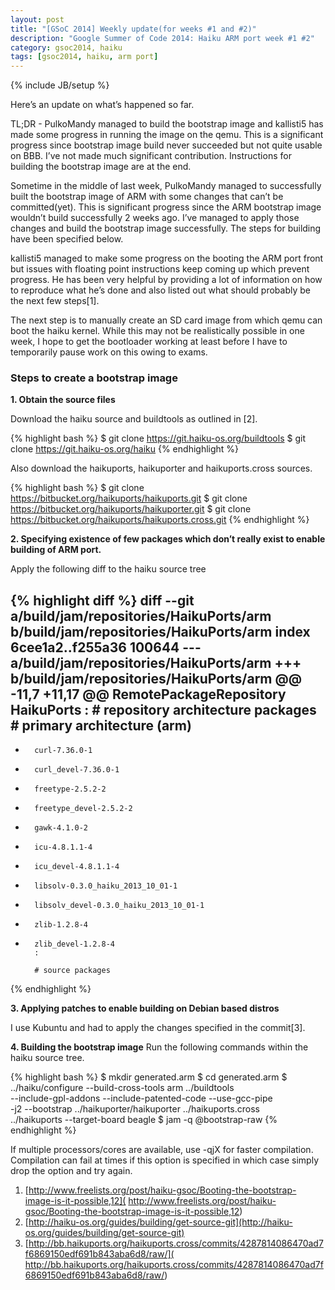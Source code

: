 ```yaml
---
layout: post
title: "[GSoC 2014] Weekly update(for weeks #1 and #2)"
description: "Google Summer of Code 2014: Haiku ARM port week #1 #2"
category: gsoc2014, haiku
tags: [gsoc2014, haiku, arm port]
---
```

{% include JB/setup %}

Here’s an update on what’s happened so far.

TL;DR - PulkoMandy managed to build the bootstrap image and kallisti5 has made some progress in running the image on
the qemu. This is a significant progress since bootstrap image build never succeeded but not quite usable on BBB.
I’ve not made much significant contribution. Instructions for building the bootstrap image are at the end.

<!--more-->

Sometime in the middle of last week, PulkoMandy managed to successfully built the bootstrap image of ARM with some
changes that can’t be committed(yet). This is significant progress since the ARM bootstrap image wouldn’t build
successfully 2 weeks ago. I’ve managed to apply those changes and build the bootstrap image successfully. The steps
for building have been specified below.

kallisti5 managed to make some progress on the booting the ARM port front but issues with floating point instructions
keep coming up which prevent progress. He has been very helpful by providing a lot of information on how to reproduce
what he’s done and also listed out what should probably be the next few steps[1].

The next step is to manually create an SD card image from which qemu can boot the haiku kernel. While this may not be
realistically possible in one week, I hope to get the bootloader working at least before I have to temporarily pause
work on this owing to exams.

### Steps to create a bootstrap image

**1. Obtain the source files**

Download the haiku source and buildtools as outlined in [2].

{% highlight bash %}
$ git clone https://git.haiku-os.org/buildtools
$ git clone https://git.haiku-os.org/haiku
{% endhighlight %}

Also download the haikuports, haikuporter and haikuports.cross sources.

{% highlight bash %}
$ git clone https://bitbucket.org/haikuports/haikuports.git
$ git clone https://bitbucket.org/haikuports/haikuporter.git
$ git clone https://bitbucket.org/haikuports/haikuports.cross.git
{% endhighlight %}

**2. Specifying existence of few packages which don’t really exist to enable building of ARM port.**

Apply the following diff to the haiku source tree

{% highlight diff %}
diff --git a/build/jam/repositories/HaikuPorts/arm b/build/jam/repositories/HaikuPorts/arm
index 6cee1a2..f255a36 100644
--- a/build/jam/repositories/HaikuPorts/arm
+++ b/build/jam/repositories/HaikuPorts/arm
@@ -11,7 +11,17 @@ RemotePackageRepository HaikuPorts
        :
        # repository architecture packages
        # primary architecture (arm)
-
+       curl-7.36.0-1
+       curl_devel-7.36.0-1
+       freetype-2.5.2-2
+       freetype_devel-2.5.2-2
+       gawk-4.1.0-2
+       icu-4.8.1.1-4
+       icu_devel-4.8.1.1-4
+       libsolv-0.3.0_haiku_2013_10_01-1
+       libsolv_devel-0.3.0_haiku_2013_10_01-1
+       zlib-1.2.8-4
+       zlib_devel-1.2.8-4
        :
 
        # source packages
{% endhighlight %}

**3. Applying patches to enable building on Debian based distros**

I use Kubuntu and had to apply the changes specified in the commit[3].

**4. Building the bootstrap image**
Run the following commands within the haiku source tree.

{% highlight bash %}
$ mkdir generated.arm
$ cd generated.arm
$ ../haiku/configure --build-cross-tools arm ../buildtools \
  --include-gpl-addons --include-patented-code --use-gcc-pipe \
  -j2 --bootstrap ../haikuporter/haikuporter ../haikuports.cross \
  ../haikuports --target-board beagle
$ jam -q @bootstrap-raw
{% endhighlight %}

If multiple processors/cores are available, use -qjX for faster compilation. Compilation can fail at times if this option is specified in which case simply drop the option and try again.

1. [http://www.freelists.org/post/haiku-gsoc/Booting-the-bootstrap-image-is-it-possible,12](
    http://www.freelists.org/post/haiku-gsoc/Booting-the-bootstrap-image-is-it-possible,12)
2. [http://haiku-os.org/guides/building/get-source-git](http://haiku-os.org/guides/building/get-source-git)
3. [http://bb.haikuports.org/haikuports.cross/commits/4287814086470ad7f6869150edf691b843aba6d8/raw/](
    http://bb.haikuports.org/haikuports.cross/commits/4287814086470ad7f6869150edf691b843aba6d8/raw/)
